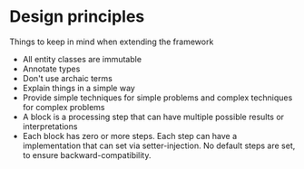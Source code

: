 # Design principles

Things to keep in mind when extending the framework

* All entity classes are immutable
* Annotate types
* Don't use archaic terms
* Explain things in a simple way
* Provide simple techniques for simple problems and complex techniques for complex problems
* A block is a processing step that can have multiple possible results or interpretations
* Each block has zero or more steps. Each step can have a implementation that can set via setter-injection. No default steps are set, to ensure backward-compatibility.
